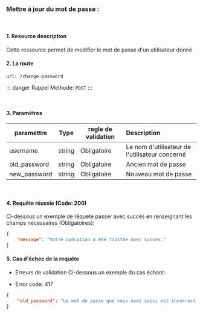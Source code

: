 <meta charset="utf-8"/>

### Mettre à jour du mot de passe :

<br />

#### 1. Resource description

Cette ressource permet de modifier le mot de passe d'un utilisateur donné


#### 2. La route
```
url: /change-password
```

::: danger Rappel
Methode:  `POST`
:::

<br />

#### 3. Paramètres

| paramettre | Type | regle de validation | Description |
| -------------------- | :---------: | ------------------------------------------------------------------------------------------------------------ | :-------------------------------------------------------------------------------------------------------- |
| username | string | Obligatoire | Le nom d'utilisateur de l'utilisateur concerné |
| old_password | string | Obligatoire | Ancien mot de passe |
| new_password | string | Obligatoire | Nouveau mot de passe |

<br />

#### 4. Requête réussie (Code: 200)

Ci-dessous un exemple de rêquete passer avec succès en renseignant les champs nécessaires (Obligatoires):

``` JSON
{
    "message": "Votre opération a été traitée avec succès."
}
```

#### 5. Cas d'échec de la requête
- Erreurs de validation
Ci-dessous un exemple du cas échant:

-  Error code: 417
```json
{
    "old_password": "Le mot de passe que vous avez saisi est incorrect."
}
```
